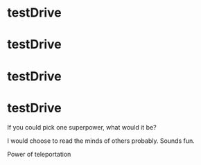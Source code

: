 # testDrive
# testDrive
# testDrive
# testDrive

If you could pick one superpower, what would it be?

I would choose to read the minds of others probably. Sounds fun.

Power of teleportation
